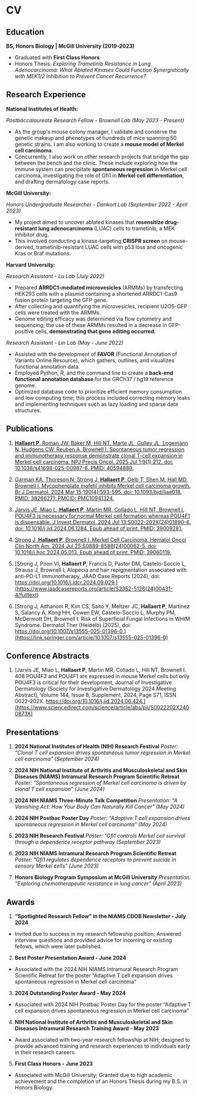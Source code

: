 # CV

## Education			        		
**BS, Honors Biology | McGill University (2019-2023)**
  - Graduated with **First Class Honors**
  - Honors Thesis: *Exploring Trametinib Resistance in Lung Adenocarcinoma: What Ablated Kinases Could Function Synergistically with MEK1/2 Inhibition to Prevent Cancer Recurrence?*

## Research Experience
**National Institutes of Health:**  

*Postbaccalaureate Research Fellow - Brownell Lab (May 2023 - Present)*
- As the group's mouse colony manager, I validate and conserve the genetic makeup and phenotypes of hundreds of mice spanning 50 genetic strains. I am also working to create a **mouse model of Merkel cell carcinoma**.
- Concurrently, I also work on other research projects that bridge the gap between the bench and the clinic. These include exploring how the immune system can precipitate **spontaneous regression** in Merkel cell carcinoma, investigating the role of Gfi1 in **Merkel cell differentiation**, and drafting dermatology case reports.

**McGill University:**  

*Honors Undergraduate Researcher - Dankort Lab (September 2022 - April 2023)*
- My project aimed to uncover ablated kinases that **resensitize drug-resistant lung adenocarcinoma** (LUAC) cells to trametinib, a MEK inhibitor drug.
- This involved conducting a kinase-targeting **CRISPR screen** on mouse-derived, trametinib-resistant LUAC cells with p53 loss and oncogenic Kras or Braf mutations.

**Harvard University:**  

*Research Assistant - Lu Lab (July 2022)*
- Prepared **ARRDC1-mediated microvesicles** (ARMMs) by transfecting HEK293 cells with a plasmid containing a shortened ARRDC1-Cas9 fusion protein targeting the GFP gene.
- After collecting and quantifying the microvesicles, recipient U2OS-GFP cells were treated with the ARMMs.
- Genome editing efficacy was determined via flow cytometry and sequencing; the use of these ARMMs resulted in a decrease in GFP-positive cells, **demonstrating that gene editing occurred**.

*Research Assistant - Lin Lab (May - June 2022)*
- Assisted with the development of **FAVOR** (Functional Annotation of Variants Online Resource), which gathers, outlines, and visualizes functional annotation data.
- Employed Python, R, and the command line to create a **back-end functional annotation database** for the GRCh37 / hg19 reference genome.
- Optimized database code to prioritize efficient memory consumption and low computing time; this process included correcting memory leaks and implementing techniques such as lazy loading and sparse data structures.

## Publications

1. [**Hallaert P**, Roman JW, Baker M, Hill NT, Marte JL, Gulley JL, Logemann N, Hudgens CW, Reuben A, Brownell I. Spontaneous tumor regression and immunotherapy response demonstrate clonal T-cell expansion in Merkel cell carcinoma. NPJ Precis Oncol. 2025 Jul 1;9(1):212. doi: 10.1038/s41698-025-00987-6. PMID: 40594889.](https://www.nature.com/articles/s41698-025-00987-6)

2. [Garman KA, Thoreson N, Strong J, **Hallaert P**, Gelb T, Shen M, Hall MD, Brownell I. Mycophenolate mofetil inhibits Merkel cell carcinoma growth. Br J Dermatol. 2024 Mar 15;190(4):593-595. doi: 10.1093/bjd/ljae018. PMID: 38266271; PMCID: PMC10941324.](https://academic.oup.com/bjd/article/190/4/593/7588419)

3. [Jarvis JE, Miao L, **Hallaert P**, Martin MR, Collado L, Hill NT, Brownell I. POU4F3 is necessary for normal Merkel cell formation whereas POU4F1 is dispensable. J Invest Dermatol. 2024 Jul 13:S0022-202X(24)01890-6. doi: 10.1016/j.jid.2024.06.1284. Epub ahead of print. PMID: 39009281.](https://www.jidonline.org/article/S0022-202X(24)01890-6/fulltext)
  
4. [Strong J, **Hallaert P**, Brownell I. Merkel Cell Carcinoma. Hematol Oncol Clin North Am. 2024 Jul 25:S0889-8588(24)00062-5. doi: 10.1016/j.hoc.2024.05.013. Epub ahead of print. PMID: 39060119.](https://www.hemonc.theclinics.com/article/S0889-8588(24)00062-5/abstract)
   
5. [Strong J, Poon VI, **Hallaert P**, Francis D, Pastor DM, Castelo-Soccio L, Strauss J, Brownell I, Alopecia and hair repigmentation associated with anti-PD-L1 immunotherapy,
JAAD Case Reports (2024), doi: https://doi.org/10.1016/j.jdcr.2024.09.029.](https://www.jaadcasereports.org/article/S2352-5126(24)00431-4/fulltext)

6. [Strong J, Adhanom R, Kim CS, Saito Y, Meltzer JC, **Hallaert P**, Martinez S, Salancy A, Kong HH, Cowen EW, Castelo-Soccio L, Murphy PM, McDermott DH, Brownell I. Risk of Superficial Fungal Infections in WHIM Syndrome. Dermatol Ther (Heidelb) (2025), doi: https://doi.org/10.1007/s13555-025-01396-0.](https://link.springer.com/article/10.1007/s13555-025-01396-0)

## Conference Abstracts

1. [Jarvis JE, Miao L, **Hallaert P**, Martin MR, Collado L, Hill NT, Brownell I. 408 POU4F3 and POU4F1 are expressed in mouse Merkel cells but only POU4F3 is critical for their development, Journal of Investigative Dermatology (Society for Investigative Dermatology 2024 Meeting Abstract), Volume 144, Issue 8, Supplement, 2024, Page S71, ISSN 0022-202X. https://doi.org/10.1016/j.jid.2024.06.424.](https://www.sciencedirect.com/science/article/abs/pii/S0022202X2400873X)

## Presentations

1. **2024 National Institutes of Health (NIH) Research Festival**  *Poster: “Clonal T cell expansion drives spontaneous tumor regression in Merkel cell carcinoma" (September 2024)*
 
2. **2024 NIH National Institute of Arthritis and Musculoskeletal and Skin Diseases (NIAMS) Intramural Research Program Scientific Retreat**  *Poster: "Spontaneous regression of Merkel cell carcinoma is driven by clonal T cell expansion” (June 2024)*
 
3. **2024 NIH NIAMS Three-Minute Talk Competition**  *Presentation: “A Vanishing Act: How Your Body Can Naturally Kill Cancer" (May 2024)*
 
4. **2024 NIH Postbac Poster Day**  *Poster: “Adaptive T cell expansion drives spontaneous regression in Merkel cell carcinoma" (May 2024)*
 
5. **2023 NIH Research Festival**  *Poster: “Gfi1 controls Merkel cell survival through a dependence receptor pathway (September 2023)*
 
6. **2023 NIH NIAMS Intramural Research Program Scientific Retreat**  *Poster: "Gfi1 regulates dependence receptors to prevent suicide in sensory Merkel cells" (June 2023)*

7. **Honors Biology Program Symposium at McGill University**  *Presentation: “Exploring chemotherapeutic resistance in lung cancer" (April 2023)*

## Awards

1. **“Spotlighted Research Fellow” in the NIAMS CDOB Newsletter - July 2024**
- Invited due to success in my research fellowship position; Answered interview questions and provided advice for incoming or existing fellows, which were later published.
 
2. **Best Poster Presentation Award - June 2024**
- Associated with the 2024 NIH NIAMS Intramural Research Program Scientific Retreat for the poster “Adaptive T cell expansion drives spontaneous regression in Merkel cell carcinoma"
 
3. **2024 Outstanding Poster Award - May 2024**
- Associated with 2024 NIH Postbac Poster Day for the poster “Adaptive T cell expansion drives spontaneous regression in Merkel cell carcinoma"     
 
4. **NIH National Institute of Arthritis and Musculoskeletal and Skin Diseases Intramural Research Training Award - May 2023**
- Award associated with two-year research fellowship at NIH; designed to provide advanced training and research experiences to individuals early in their research careers.

5. **First Class Honors - June 2023**
- Associated with McGill University; Granted due to high academic achievement and the completion of an Honors Thesis during my B.S. in Honors Biology.  


